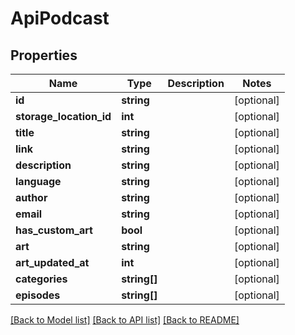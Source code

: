 # ApiPodcast

## Properties
Name | Type | Description | Notes
------------ | ------------- | ------------- | -------------
**id** | **string** |  | [optional] 
**storage_location_id** | **int** |  | [optional] 
**title** | **string** |  | [optional] 
**link** | **string** |  | [optional] 
**description** | **string** |  | [optional] 
**language** | **string** |  | [optional] 
**author** | **string** |  | [optional] 
**email** | **string** |  | [optional] 
**has_custom_art** | **bool** |  | [optional] 
**art** | **string** |  | [optional] 
**art_updated_at** | **int** |  | [optional] 
**categories** | **string[]** |  | [optional] 
**episodes** | **string[]** |  | [optional] 

[[Back to Model list]](../../README.md#documentation-for-models) [[Back to API list]](../../README.md#documentation-for-api-endpoints) [[Back to README]](../../README.md)

